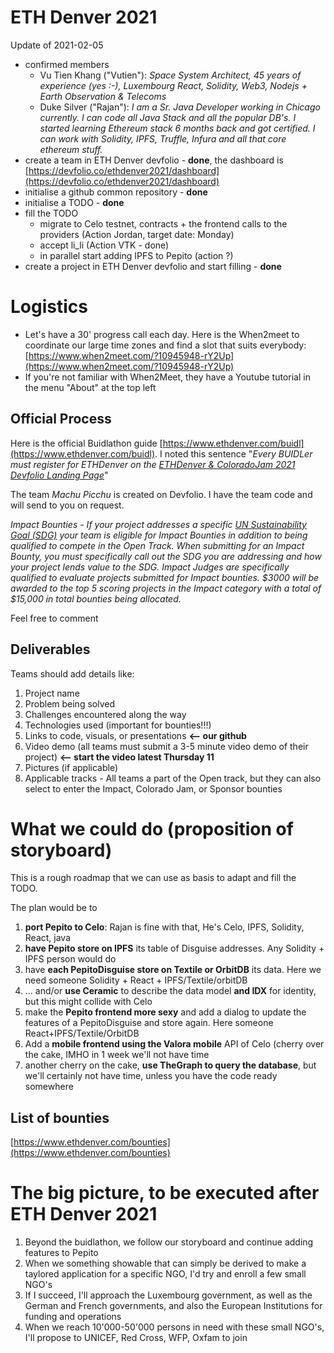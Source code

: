 # ETH Denver 2021
Update of 2021-02-05
* confirmed members
  * Vu Tien Khang ("Vutien"): _Space System Architect, 45 years of experience (yes :-), Luxembourg React, Solidity, Web3, Nodejs + Earth Observation & Telecoms_
  * Duke Silver ("Rajan"): _I am a Sr. Java Developer working in Chicago currently. I can code all Java Stack and all the popular DB's. I started learning Ethereum stack 6 months back and got certified. I can work with Solidity, IPFS, Truffle, Infura and all that core ethereum stuff._
* create a team in ETH Denver devfolio - **done**, the dashboard is [https://devfolio.co/ethdenver2021/dashboard](https://devfolio.co/ethdenver2021/dashboard)
* initialise a github common repository - **done**
* initialise a TODO - **done**
* fill the TODO
  * migrate to Celo testnet, contracts + the frontend calls to the providers (Action Jordan, target date: Monday)
  * accept li_li (Action VTK - done)
  * in parallel start adding IPFS to Pepito (action ?)
* create a project in ETH Denver devfolio and start filling - **done**


# Logistics
* Let's have a 30' progress call each day. Here is the When2meet to coordinate our large time zones and find a slot that suits everybody: [https://www.when2meet.com/?10945948-rY2Up](https://www.when2meet.com/?10945948-rY2Up)
* If you're not familiar with When2Meet, they have a Youtube tutorial in the menu "About" at the top left
## Official Process
Here is the official Buidlathon guide [https://www.ethdenver.com/buidl](https://www.ethdenver.com/buidl). I noted this sentence "_Every BUIDLer must register for ETHDenver on the [ETHDenver & ColoradoJam 2021 Devfolio Landing Page](https://ethdenver2021.devfolio.co/)_"

The team _Machu Picchu_ is created on Devfolio. I have the team code and will send to you on request. 

_Impact Bounties - If your project addresses a specific [UN Sustainability Goal (SDG)](https://sdgs.un.org/goals) your team is eligible for Impact Bounties in addition to being qualified to compete in the Open Track. When submitting for an Impact Bounty, you must specifically call out the SDG you are addressing and how your project lends value to the SDG. Impact Judges are specifically qualified to evaluate projects submitted for Impact bounties.  $3000 will be awarded to the top 5 scoring projects in the Impact category with a total of $15,000 in total bounties being allocated._

Feel free to comment

## Deliverables
Teams should add details like:
1.    Project name
2.    Problem being solved
3.    Challenges encountered along the way
4.    Technologies used (important for bounties!!!)
5.    Links to code, visuals, or presentations **<-- our github**
6.    Video demo (all teams must submit a 3-5 minute video demo of their project) **<-- start the video latest Thursday 11**
7.    Pictures (if applicable)
8.    Applicable tracks - All teams a part of the Open track, but they can also select to enter the Impact, Colorado Jam, or Sponsor bounties


# What we could do (proposition of storyboard)
This is a rough roadmap that we can use as basis to adapt and fill the TODO.

The plan would be to 
1. **port Pepito to Celo**: Rajan is fine with that, He's Celo, IPFS, Solidity, React, java
2. **have Pepito store on IPFS** its table of Disguise addresses. Any Solidity + IPFS person would do
3. have **each PepitoDisguise store on Textile or OrbitDB** its data. Here we need someone Solidity + React + IPFS/Textile/orbitDB
4. ... and/or **use Ceramic** to describe the data model **and IDX** for identity, but this might collide with Celo  
5. make the **Pepito frontend more sexy** and add a dialog to update the features of a PepitoDisguise and store again. Here someone React+IPFS/Textile/OrbitDB
6. Add a **mobile frontend using the Valora mobile** API of Celo (cherry over the cake, IMHO in 1 week we'll not have time
7. another cherry on the cake, **use TheGraph to query the database**, but we'll certainly not have time, unless you have the code ready somewhere
   
## List of bounties
[https://www.ethdenver.com/bounties](https://www.ethdenver.com/bounties)

# The big picture, to be executed after ETH Denver 2021
1. Beyond the buidlathon, we follow our storyboard and continue adding features to Pepito
2. When we something showable that can simply be derived to make a taylored application for a specific NGO, I'd try and enroll a few small NGO's
3. If I succeed, I'll approach the Luxembourg government, as well as the German and French governments, and also the European Institutions for funding and operations
4. When we reach 10'000-50'000 persons in need with these small NGO's, I'll propose to UNICEF, Red Cross, WFP, Oxfam to join
